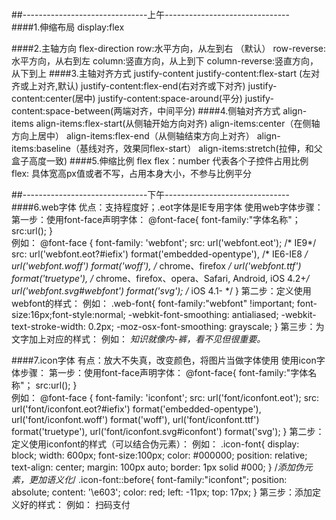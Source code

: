 ##-------------------------------上午-------------------------------  
####1.伸缩布局  display:flex         
	
####2.主轴方向  flex-direction
      row:水平方向，从左到右 （默认）
      row-reverse:水平方向，从右到左
      column:竖直方向，从上到下
      column-reverse:竖直方向，从下到上 
####3.主轴对齐方式 justify-content
      justify-content:flex-start (左对齐或上对齐,默认)
      justify-content:flex-end(右对齐或下对齐)
      justify-content:center(居中)
      justify-content:space-around(平分)
      justify-content:space-between(两端对齐，中间平分) 
####4.侧轴对齐方式 align-items
      align-items:flex-start(从侧轴开始方向对齐)
      align-items:center（在侧轴方向上居中）
      align-items:flex-end（从侧轴结束方向上对齐）
      align-items:baseline（基线对齐，效果同flex-start）
      align-items:stretch(拉伸，和父盒子高度一致) 
####5.伸缩比例 flex
      flex：number 代表各个子控件占用比例
      flex: 具体宽高px值或者不写，占用本身大小，不参与比例平分  

##-------------------------------下午-------------------------------   
####6.web字体
	优点：支持程度好；.eot字体是IE专用字体 
	使用web字体步骤： 
	第一步：使用font-face声明字体：
		   @font-face{
				font-family:"字体名称"；
				src:url();
		   }  
		   例如：
		   @font-face {
				font-family: 'webfont';
    			src: url('webfont.eot'); /* IE9*/
    			src: url('webfont.eot?#iefix') format('embedded-opentype'), /* IE6-IE8 */
    			url('webfont.woff') format('woff'), /* chrome、firefox */
    			url('webfont.ttf') format('truetype'), /* chrome、firefox、opera、Safari, Android, iOS 4.2+*/
    			url('webfont.svg#webfont') format('svg'); /* iOS 4.1- */
			}
	第二步：定义使用webfont的样式：
		   例如：
		   .web-font{
    			font-family:"webfont" !important;
    			font-size:16px;font-style:normal;
   		 		-webkit-font-smoothing: antialiased;
    			-webkit-text-stroke-width: 0.2px;
    			-moz-osx-font-smoothing: grayscale;
			}
	第三步：为文字加上对应的样式：
		   例如：
			<i class="web-font">知识就像内-裤，看不见但很重要。</i>  

####7.icon字体 
	有点：放大不失真，改变颜色，将图片当做字体使用
    使用icon字体步骤： 
	第一步：使用font-face声明字体：
		   @font-face{
				font-family:"字体名称"；
				src:url();
		   }  
		   例如： 
		   @font-face {
            	font-family: 'iconfont';
            	src: url('font/iconfont.eot');
            	src: url('font/iconfont.eot?#iefix') format('embedded-opentype'),
            	url('font/iconfont.woff') format('woff'),
            	url('font/iconfont.ttf') format('truetype'),
            	url('font/iconfont.svg#iconfont') format('svg');
        	}
	第二步：定义使用iconfont的样式（可以结合伪元素）：
		   例如： 
	       .icon-font{
	            display: block;
	            width: 600px;
	            font-size:100px;
	            color: #000000;
	            position: relative;
	            text-align: center;
	            margin: 100px auto;
	            border: 1px solid #000;
	        }
	        /*添加伪元素，更加语义化*/
	       .icon-font::before{
	            font-family:"iconfont";
	            position: absolute;
	            content: '\e603';
	            color: red;
	            left: -11px;
	            top: 17px;
	        }
	第三步：添加定义好的样式：
		  	例如：
			<span class="icon-font">扫码支付</span>
		
	



